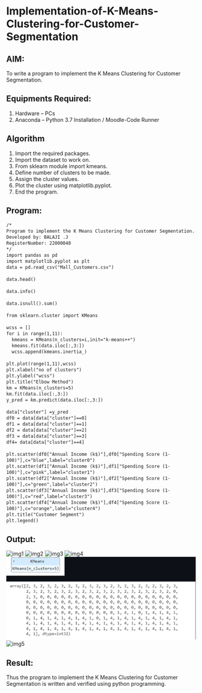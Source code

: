 # Implementation-of-K-Means-Clustering-for-Customer-Segmentation

## AIM:
To write a program to implement the K Means Clustering for Customer Segmentation.

## Equipments Required:
1. Hardware – PCs
2. Anaconda – Python 3.7 Installation / Moodle-Code Runner

## Algorithm
1. Import the required packages.
2. Import the dataset to work on.
3. From sklearn module import kmeans.
4. Define number of clusters to be made.
5. Assign the cluster values.
6. Plot the cluster using matplotlib.pyplot.
7. End the program.

## Program:
```
/*
Program to implement the K Means Clustering for Customer Segmentation.
Developed by: BALAJI .J
RegisterNumber: 22000048
*/
import pandas as pd
import matplotlib.pyplot as plt
data = pd.read_csv("Mall_Customers.csv")

data.head()

data.info()

data.isnull().sum()

from sklearn.cluster import KMeans

wcss = []
for i in range(1,11):
  kmeans = KMeans(n_clusters=i,init="k-means++")
  kmeans.fit(data.iloc[:,3:])
  wcss.append(kmeans.inertia_)

plt.plot(range(1,11),wcss)
plt.xlabel("no of clusters")
plt.ylabel("wcss")
plt.title("Elbow Method")
km = KMeans(n_clusters=5)
km.fit(data.iloc[:,3:])
y_pred = km.predict(data.iloc[:,3:])

data["cluster"] =y_pred
df0 = data[data["cluster"]==0]
df1 = data[data["cluster"]==1]
df2 = data[data["cluster"]==2]
df3 = data[data["cluster"]==3]
df4= data[data["cluster"]==4]

plt.scatter(df0["Annual Income (k$)"],df0["Spending Score (1-100)"],c="blue",label="cluster0")
plt.scatter(df1["Annual Income (k$)"],df1["Spending Score (1-100)"],c="pink",label="cluster1")
plt.scatter(df2["Annual Income (k$)"],df2["Spending Score (1-100)"],c="green",label="cluster2")
plt.scatter(df3["Annual Income (k$)"],df3["Spending Score (1-100)"],c="red",label="cluster3")
plt.scatter(df4["Annual Income (k$)"],df4["Spending Score (1-100)"],c="orange",label="cluster4")
plt.title("Customer Segment")
plt.legend()
```

## Output:
![img1](https://user-images.githubusercontent.com/94883876/172997914-2b7eab66-6d9f-46de-8ad1-33f0311adba4.jpg)
![img2](https://user-images.githubusercontent.com/94883876/172997928-d8082719-a738-4dc9-89ce-2bda98acd424.jpg)
![img3](https://user-images.githubusercontent.com/94883876/172997939-26df6238-6ea6-4f5f-b08a-f602ea57aaa3.jpg)
![img4](https://user-images.githubusercontent.com/94883876/172997955-956e7157-8abc-4083-b395-b128ac3c7f3a.jpg)
![img3](https://github.com/Thenmozhi-Palanisamy/Implementation-of-K-Means-Clustering-for-Customer-Segmentation/raw/main/t4.png)
![img5](https://user-images.githubusercontent.com/94883876/172998043-8a7f28a5-42f3-43d3-a164-e1d525703ec0.jpg)



## Result:
Thus the program to implement the K Means Clustering for Customer Segmentation is written and verified using python programming.
